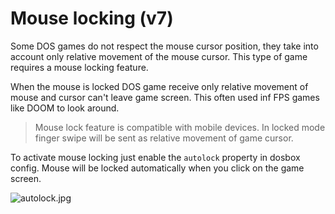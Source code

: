 # Mouse locking (v7)

Some DOS games do not respect the mouse cursor position, they take into account only relative movement of the mouse cursor. This type of game requires a mouse locking feature.

When the mouse is locked DOS game receive only relative movement of mouse and cursor can't leave game screen. This often used inf FPS games like DOOM to look around.

> Mouse lock feature is compatible with mobile devices. In locked mode finger swipe will be sent as relative movement of game cursor.

To activate mouse locking just enable the `autolock` property in dosbox config. Mouse will be locked automatically when you click on the game screen.

![autolock.jpg](autolock.jpg)